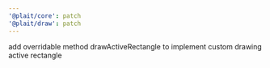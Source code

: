 ```yaml
---
'@plait/core': patch
'@plait/draw': patch
---
```


add overridable method drawActiveRectangle to implement custom drawing active rectangle
